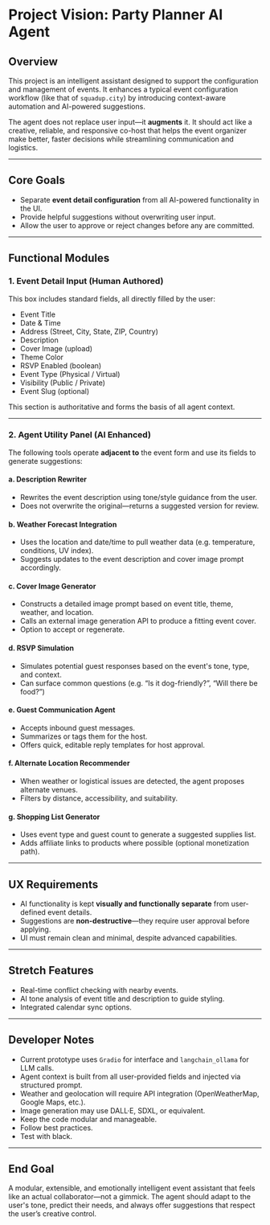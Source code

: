 # Project Vision: Party Planner AI Agent

## Overview

This project is an intelligent assistant designed to support the configuration and management of events. It enhances a typical event configuration workflow (like that of `squadup.city`) by introducing context-aware automation and AI-powered suggestions.

The agent does not replace user input—it **augments** it. It should act like a creative, reliable, and responsive co-host that helps the event organizer make better, faster decisions while streamlining communication and logistics.

---

## Core Goals

- Separate **event detail configuration** from all AI-powered functionality in the UI.
- Provide helpful suggestions without overwriting user input.
- Allow the user to approve or reject changes before any are committed.

---

## Functional Modules

### 1. Event Detail Input (Human Authored)
This box includes standard fields, all directly filled by the user:

- Event Title
- Date & Time
- Address (Street, City, State, ZIP, Country)
- Description
- Cover Image (upload)
- Theme Color
- RSVP Enabled (boolean)
- Event Type (Physical / Virtual)
- Visibility (Public / Private)
- Event Slug (optional)

This section is authoritative and forms the basis of all agent context.

---

### 2. Agent Utility Panel (AI Enhanced)

The following tools operate **adjacent to** the event form and use its fields to generate suggestions:

#### a. Description Rewriter
- Rewrites the event description using tone/style guidance from the user.
- Does not overwrite the original—returns a suggested version for review.

#### b. Weather Forecast Integration
- Uses the location and date/time to pull weather data (e.g. temperature, conditions, UV index).
- Suggests updates to the event description and cover image prompt accordingly.

#### c. Cover Image Generator
- Constructs a detailed image prompt based on event title, theme, weather, and location.
- Calls an external image generation API to produce a fitting event cover.
- Option to accept or regenerate.

#### d. RSVP Simulation
- Simulates potential guest responses based on the event's tone, type, and context.
- Can surface common questions (e.g. “Is it dog-friendly?”, “Will there be food?”)

#### e. Guest Communication Agent
- Accepts inbound guest messages.
- Summarizes or tags them for the host.
- Offers quick, editable reply templates for host approval.

#### f. Alternate Location Recommender
- When weather or logistical issues are detected, the agent proposes alternate venues.
- Filters by distance, accessibility, and suitability.

#### g. Shopping List Generator
- Uses event type and guest count to generate a suggested supplies list.
- Adds affiliate links to products where possible (optional monetization path).

---

## UX Requirements

- AI functionality is kept **visually and functionally separate** from user-defined event details.
- Suggestions are **non-destructive**—they require user approval before applying.
- UI must remain clean and minimal, despite advanced capabilities.

---

## Stretch Features

- Real-time conflict checking with nearby events.
- AI tone analysis of event title and description to guide styling.
- Integrated calendar sync options.

---

## Developer Notes

- Current prototype uses `Gradio` for interface and `langchain_ollama` for LLM calls.
- Agent context is built from all user-provided fields and injected via structured prompt.
- Weather and geolocation will require API integration (OpenWeatherMap, Google Maps, etc.).
- Image generation may use DALL·E, SDXL, or equivalent.
- Keep the code modular and manageable.
- Follow best practices.
- Test with black.

---

## End Goal

A modular, extensible, and emotionally intelligent event assistant that feels like an actual collaborator—not a gimmick. The agent should adapt to the user's tone, predict their needs, and always offer suggestions that respect the user’s creative control.